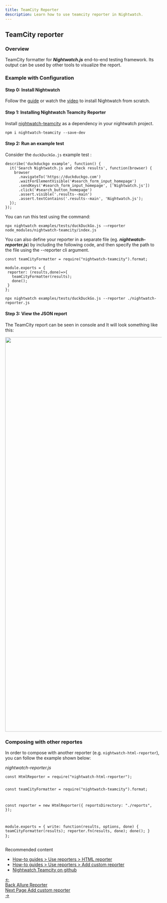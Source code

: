 ```yaml
---
title: TeamCity Reporter
description: Learn how to use teamcity reporter in Nightwatch.
---
```


<div class="page-header"><h2>TeamCity reporter</h2></div>

### Overview
TeamCity formatter for ***Nightwatch.js*** end-to-end testing framework. Its output can be used by other tools to visualize the report. 

### Example with Configuration

#### Step 0: Install Nightwatch
Follow the [guide](https://nightwatchjs.org/guide/quickstarts/create-and-run-a-nightwatch-test.html#guide-container) or watch the [video](​​https://vimeo.com/714406223) to install Nightwatch from scratch.

#### Step 1: Installing Nightwatch Teamcity Reporter
Install [nightwatch-teamcity](https://www.npmjs.com/package/nightwatch-teamcity) as a dependency in your nightwatch project.

<div class="sample-test"><pre><code class="language-bash">npm i nightwatch-teamcity --save-dev</code></pre></div>


#### Step 2: Run an example test
Consider the `duckDuckGo.js` example test :
<pre class="line-numbers"><code class="language-javascript">describe('duckduckgo example', function() {
  it('Search Nightwatch.js and check results', function(browser) {
    browser
      .navigateTo('https://duckduckgo.com')
      .waitForElementVisible('#search_form_input_homepage')
      .sendKeys('#search_form_input_homepage', ['Nightwatch.js'])
      .click('#search_button_homepage')
      .assert.visible('.results--main')
      .assert.textContains('.results--main', 'Nightwatch.js');
  }); 
});</code></pre>

You can run this test using the command:

<div class="sample-test"><pre><code class="language-bash">npx nightwatch examples/tests/duckDuckGo.js -–reporter node_modules/nightwatch-teamcity/index.js</code></pre></div>


You can also define your reporter in a separate file (eg. ***nightwatch-reporter.js***) by including the following code, and then specify the path to the file using the --reporter cli argument.

<pre class="line-numbers"><code class="language-javascript">const teamCityFormatter = require("nightwatch-teamcity").format;

module.exports = {
 reporter: (results,done)=>{
   teamCityFormatter(results);
   done();
 }
};</code></pre>

<div class="sample-test"><pre><code class="language-bash">npx nightwatch examples/tests/duckDuckGo.js --reporter ./nightwatch-reporter.js</code></pre></div>


#### Step 3: View the JSON report
The TeamCity report can be seen in console and It will look something like this:

<img width="1266" src="https://user-images.githubusercontent.com/94462364/184711689-64ba51ea-6aab-408f-8acd-2621b624db61.png">


### Composing with other reportes

In order to compose with another reporter (e.g. `nightwatch-html-reporter`), you can follow the example shown below:

<div class="sample-test"><i>nightwatch-reporter.js</i>
<pre class="line-numbers"><code class="language-javascript">const HtmlReporter = require("nightwatch-html-reporter");

const teamCityFormatter = require("nightwatch-teamcity").format;

const reporter = new HtmlReporter({ 
    reportsDirectory: "./reports",
});

module.exports = {
    write: function(results, options, done) {
        teamCityFormatter(results);
        reporter.fn(results, done);
        done();
    }
};</code>
</pre>
</div>

Recommended content
- [How-to guides > Use reporters > HTML reporter](https://nightwatchjs.org/guide/reporters/use-html-reporter.html)
- [How-to guides > Use reporters > Add custom reporter](https://nightwatchjs.org/guide/reporters/create-custom-reporter.html)
- [Nightwatch Teamcity on github](https://www.npmjs.com/package/nightwatch-teamcity)

<div class="doc-pagination pt-40">
  <div class="previous">
    <a href="https://nightwatchjs.org/guide/reporters/use-nightwatch-allure-reporter.html">
      <span>←</span>
        <div class="d-flex flex-column">
          <span class="smallT">Back</span>
          <span class="bigT">Allure Reporter</span>
        </div>
    </a>
  </div>
  <div class="next">
    <a href="https://nightwatchjs.org/guide/reporters/create-custom-reporter.html">
        <div class="d-flex flex-column">
          <span class="smallT">Next Page</span>
          <span class="bigT">Add custom reporter</span>
        </div>
        <span>→</span>
    </a>
  </div>
</div>
